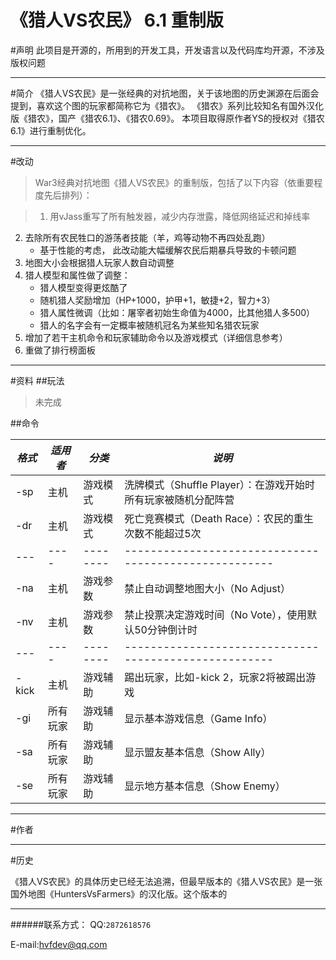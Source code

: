 《猎人VS农民》 6.1 重制版
===
#声明
此项目是开源的，所用到的开发工具，开发语言以及代码库均开源，不涉及版权问题
- - -

#简介
《猎人VS农民》是一张经典的对抗地图，关于该地图的历史渊源在后面会提到，喜欢这个图的玩家都简称它为《猎农》。
《猎农》系列比较知名有国外汉化版《猎农》，国产《猎农6.1》、《猎农0.69》。
本项目取得原作者YS的授权对《猎农6.1》进行重制优化。
- - -

#改动
>War3经典对抗地图《猎人VS农民》的重制版，包括了以下内容（依重要程度先后排列）：

>1. 用vJass重写了所有触发器，减少内存泄露，降低网络延迟和掉线率
2.  去除所有农民牲口的游荡者技能（羊，鸡等动物不再四处乱跑）
    *   基于性能的考虑， 此改动能大幅缓解农民后期暴兵导致的卡顿问题
3.  地图大小会根据猎人玩家人数自动调整  
4.  猎人模型和属性做了调整：
    *   猎人模型变得更炫酷了
    *   随机猎人奖励增加（HP+1000，护甲+1，敏捷+2，智力+3）
    *   猎人属性微调（比如：屠宰者初始生命值为4000，比其他猎人多500）
    *   猎人的名字会有一定概率被随机冠名为某些知名猎农玩家
5.  增加了若干主机命令和玩家辅助命令以及游戏模式（详细信息参考）
6.  重做了排行榜面板

- - -

#资料
##玩法
>未完成

##命令

*格式*  | *适用者*  |  *分类*   | *说明*
------  | --------  | -------   | ------
-sp     | 主机      | 游戏模式  | 洗牌模式（Shuffle Player）：在游戏开始时所有玩家被随机分配阵营
-dr     | 主机      | 游戏模式  | 死亡竞赛模式（Death Race）：农民的重生次数不能超过5次
---     | ----      | --------  | -----------------------------------------------------
-na     | 主机      | 游戏参数  | 禁止自动调整地图大小（No Adjust）
-nv     | 主机      | 游戏参数  | 禁止投票决定游戏时间（No Vote），使用默认50分钟倒计时
---     | ----      | --------  | -----------------------------------------------------
-kick   | 主机      | 游戏辅助  | 踢出玩家，比如-kick 2，玩家2将被踢出游戏 
-gi     | 所有玩家  | 游戏辅助  | 显示基本游戏信息（Game Info）
-sa     | 所有玩家  | 游戏辅助  | 显示盟友基本信息（Show Ally）
-se     | 所有玩家  | 游戏辅助  | 显示地方基本信息（Show Enemy）

- - -

#作者

- - -

#历史

《猎人VS农民》的具体历史已经无法追溯，但最早版本的《猎人VS农民》是一张国外地图《HuntersVsFarmers》的汉化版。这个版本的


- - -

######联系方式：
QQ:`2872618576`

E-mail:hvfdev@qq.com
